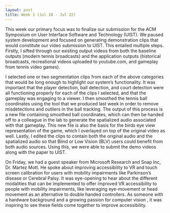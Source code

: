 ```yaml
---
layout: post
title: Week 1 (Jul 18 - Jul 22)
---
```



This week our primary focus was to finalize our submission for the ACM Symposium on User Interface Software and Technology (UIST). We paused system development and focused on generating demonstration clips that would constitute our video submission to UIST. This entailed multiple steps. Firstly, I sifted through our existing output videos from both the baseline outputs (modern tennis broadcasts) and the application outputs (historical broadcasts, recreational videos uploaded to youtube.com, and gameplay from tennis video games). 

I selected one or two segmentation clips from each of the above categories that would be long enough to highlight our system’s functionality. It was important that the player detection, ball detection, and court detection were all functioning properly for each of the clips I selected, and that the gameplay was engaging to a viewer. I then smoothed the tennis ball coordinates using the tool that we produced last week in order to remove misdetections and outliers in the ball tracking. The output of this process is a new file containing smoothed ball coordinates, which can then be handed off to a colleague in the lab to generate the spatialized audio associated with that gameplay. This new file is also the basis for the birds eye view representation of the game, which I overlayed on top of the original video as well. Lastly, I edited the clips to contain both the original audio and the spatialized audio so that Blind or Low Vision (BLV) users could benefit from both audio sources. Using this, we were able to submit the demo videos along with the paper to UIST. 

On Friday, we had a guest speaker from Microsoft Research and Snap Inc, Dr. Martez Mott. He spoke about improving accessibility to VR and touch screen calibration for users with mobility impairments like Parkinson’s disease or Cerebral Palsy. It was eye-opening to hear about the different modalities that can be implemented to offer improved VR accessibility to people with mobility impairments, like leveraging eye-movement or head movement as an alternative to double handed controllers. As someone with a hardware background and a growing passion for computer vision , it was inspiring to see these fields come together to improve accessibility. 

